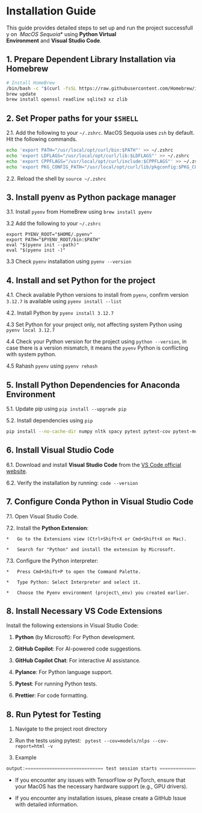# Installation Guide

This guide provides detailed steps to set up and run the project successfully on 
*MacOS Sequoia** using **Python Virtual Environment** and **Visual Studio Code**.

## 1. **Prepare Dependent Library Installation via Homebrew**

```bash
# Install HomeBrew
/bin/bash -c "$(curl -fsSL https://raw.githubusercontent.com/Homebrew/install/HEAD/install.sh)"
brew update
brew install openssl readline sqlite3 xz zlib
```

## 2. **Set Proper paths for your `$SHELL`**

2.1.  Add the following to your `~/.zshrc`. MacOS Sequoia uses `zsh` by default. Hit the following commands.

```zsh
echo 'export PATH="/usr/local/opt/curl/bin:$PATH"' >> ~/.zshrc
echo 'export LDFLAGS="/usr/local/opt/curl/lib:$LDFLAGS"' >> ~/.zshrc
echo 'export CPPFLAGS="/usr/local/opt/curl/include:$CPPFLAGS"' >> ~/.zshrc
echo 'export PKG_CONFIG_PATH="/usr/local/opt/curl/lib/pkgconfig:$PKG_CONFIG_PATH"' >> ~/.zshrc
```

2.2.  Reload the shell by `source ~/.zshrc`


## 3. **Install pyenv as Python package manager**

3.1.  Install `pyenv` from HomeBrew using `brew install pyenv`

3.2   Add the following to your `~/.zshrc`

```zshrc
export PYENV_ROOT="$HOME/.pyenv"
export PATH="$PYENV_ROOT/bin:$PATH"
eval "$(pyenv init --path)"
eval "$(pyenv init -)"
```

3.3   Check `pyenv` installation using `pyenv --version`

## 4. **Install and set Python for the project**

4.1.  Check available Python versions to install from `pyenv`, confirm version `3.12.7` is available using `pyenv install --list`
    
4.2.  Install Python by `pyenv install 3.12.7`

4.3 Set Python for your project only, not affecting system Python using `pyenv local 3.12.7`

4.4 Check your Python version for the project using `python --version`, in case there is a version mismatch, it means the `pyenv` Python is conflicting with system python.

4.5 Rahash `pyenv` using `pyenv rehash`


5. **Install Python Dependencies for Anaconda Environment**
----------------------------------

5.1.  Update pip using `pip install --upgrade pip`

5.2.  Install dependencies using `pip`

```bash
pip install --no-cache-dir numpy nltk spacy pytest pytest-cov pytest-mock emoji pgmpy tensorflow transformers torch torchvision torchaudio # Note that some dependencies are for future models in roadmap
```

6. **Install Visual Studio Code**
---------------------------------

6.1.  Download and install **Visual Studio Code** from the [VS Code official website](https://code.visualstudio.com/download).
    
6.2.  Verify the installation by running: `code --version`
    

7. **Configure Conda Python in Visual Studio Code**
---------------------------------------------------

7.1.  Open Visual Studio Code.
    
7.2.  Install the **Python Extension**:
    
    *   Go to the Extensions view (Ctrl+Shift+X or Cmd+Shift+X on Mac).
        
    *   Search for "Python" and install the extension by Microsoft.
        
7.3.  Configure the Python interpreter:
    
    *   Press Cmd+Shift+P to open the Command Palette.
        
    *   Type Python: Select Interpreter and select it.
        
    *   Choose the Pyenv environment (project\_env) you created earlier.
        

8. **Install Necessary VS Code Extensions**
-------------------------------------------

Install the following extensions in Visual Studio Code:

1.  **Python** (by Microsoft): For Python development.
    
2.  **GitHub Copilot**: For AI-powered code suggestions.
    
3.  **GitHub Copilot Chat**: For interactive AI assistance.
    
4.  **Pylance**: For Python language support.
    
5.  **Pytest**: For running Python tests.
    
6.  **Prettier**: For code formatting.
    

8. **Run Pytest for Testing**
-----------------------------

1.  Navigate to the project root directory
    
2.  Run the tests using pytest: ` pytest --cov=models/nlps --cov-report=html -v`
    
3.  Example
```python 
output:============================= test session starts =============================platform darwin -- Python 3.9.x, pytest-7.x.x, py-1.x.x, pluggy-1.x.xrootdir: /Users/apple/Documents/Projects/Samhailplugins: cov-3.x.xcollected 10 itemstests/models/base\_models/test\_bert.py ..........                        \[100%\]---------- coverage: platform darwin, python 3.9.x ----------Name                                      Stmts   Miss  Cover   Missing-----------------------------------------------------------------------models/base\_models/bert.py                  50      0   100%-----------------------------------------------------------------------============================== 10 passed in 2.34s ==============================
```    
    
*   If you encounter any issues with TensorFlow or PyTorch, ensure that your MacOS has the necessary hardware support (e.g., GPU drivers).

* If you encounter any installation issues, please create a GitHub Issue with detailed information.